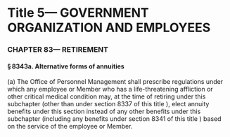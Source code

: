 
# Title 5— GOVERNMENT ORGANIZATION AND EMPLOYEES
### CHAPTER 83— RETIREMENT
#### § 8343a. Alternative forms of annuities

(a) The Office of Personnel Management shall prescribe regulations under which any employee or Member who has a life-threatening affliction or other critical medical condition may, at the time of retiring under this subchapter (other than under section 8337 of this title ), elect annuity benefits under this section instead of any other benefits under this subchapter (including any benefits under section 8341 of this title ) based on the service of the employee or Member.
